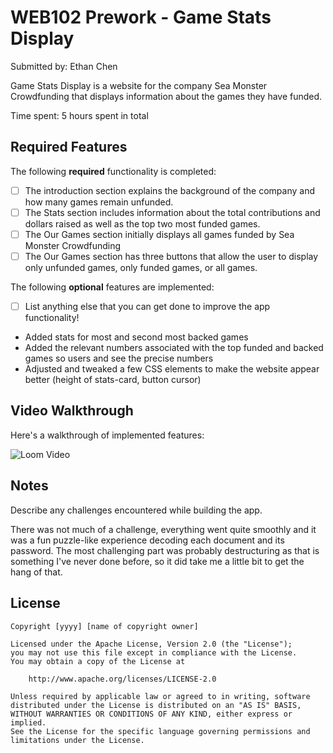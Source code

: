 # WEB102 Prework - Game Stats Display

Submitted by: Ethan Chen

Game Stats Display is a website for the company Sea Monster Crowdfunding that displays information about the games they have funded.

Time spent: 5 hours spent in total

## Required Features

The following **required** functionality is completed:

* [ ] The introduction section explains the background of the company and how many games remain unfunded.
* [ ] The Stats section includes information about the total contributions and dollars raised as well as the top two most funded games.
* [ ] The Our Games section initially displays all games funded by Sea Monster Crowdfunding
* [ ] The Our Games section has three buttons that allow the user to display only unfunded games, only funded games, or all games.

The following **optional** features are implemented:

* [ ] List anything else that you can get done to improve the app functionality!
* Added stats for most and second most backed games
* Added the relevant numbers associated with the top funded and backed games so users and see the precise numbers
* Adjusted and tweaked a few CSS elements to make the website appear better (height of stats-card, button cursor)

## Video Walkthrough

Here's a walkthrough of implemented features:

<img src='https://www.loom.com/share/62a66a9f2eb2497c86547928ac380db9?sid=bf01b049-c724-4f8a-9ffa-530f1158d624' title='Loom Video' width='' alt='Loom Video' />

## Notes

Describe any challenges encountered while building the app.

There was not much of a challenge, everything went quite smoothly and it was a fun puzzle-like experience decoding each
document and its password. The most challenging part was probably destructuring as that is something I've never done
before, so it did take me a little bit to get the hang of that.

## License

    Copyright [yyyy] [name of copyright owner]

    Licensed under the Apache License, Version 2.0 (the "License");
    you may not use this file except in compliance with the License.
    You may obtain a copy of the License at

        http://www.apache.org/licenses/LICENSE-2.0

    Unless required by applicable law or agreed to in writing, software
    distributed under the License is distributed on an "AS IS" BASIS,
    WITHOUT WARRANTIES OR CONDITIONS OF ANY KIND, either express or implied.
    See the License for the specific language governing permissions and
    limitations under the License.
